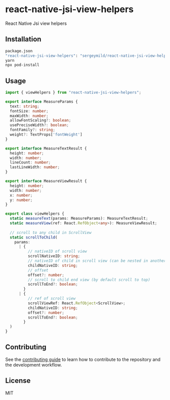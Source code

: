 # react-native-jsi-view-helpers

React Native Jsi view helpers

## Installation

```sh
package.json
"react-native-jsi-view-helpers": "sergeymild/react-native-jsi-view-helpers#1.0.0"
yarn
npx pod-install
```

## Usage

```typescript
import { viewHelpers } from "react-native-jsi-view-helpers";

export interface MeasureParams {
  text: string;
  fontSize: number;
  maxWidth: number;
  allowFontScaling?: boolean;
  usePreciseWidth?: boolean;
  fontFamily?: string;
  weight?: TextProps['fontWeight']
}

export interface MeasureTextResult {
  height: number;
  width: number;
  lineCount: number;
  lastLineWidth: number;
}

export interface MeasureViewResult {
  height: number;
  width: number;
  x: number;
  y: number;
}

export class viewHelpers {
  static measureText(params: MeasureParams): MeasureTextResult;
  static measureView(ref: React.RefObject<any>): MeasureViewResult;
  
  // scroll to any child in ScrollView
  static scrollToChild(
    params:
      | {
          // nativeID of scroll view
          scrollNativeID: string;
          // nativeID of child in scroll view (can be nested in another views)
          childNativeID: string;
          // offset
          offset?: number;
          // scroll to child end view (by default scroll to top)
          scrollToEnd?: boolean;
        }
      | {
          // ref of scroll view
          scrollViewRef: React.RefObject<ScrollView>;
          childNativeID: string;
          offset?: number;
          scrollToEnd?: boolean;
        }
  )
}
```

## Contributing

See the [contributing guide](CONTRIBUTING.md) to learn how to contribute to the repository and the development workflow.

## License

MIT

